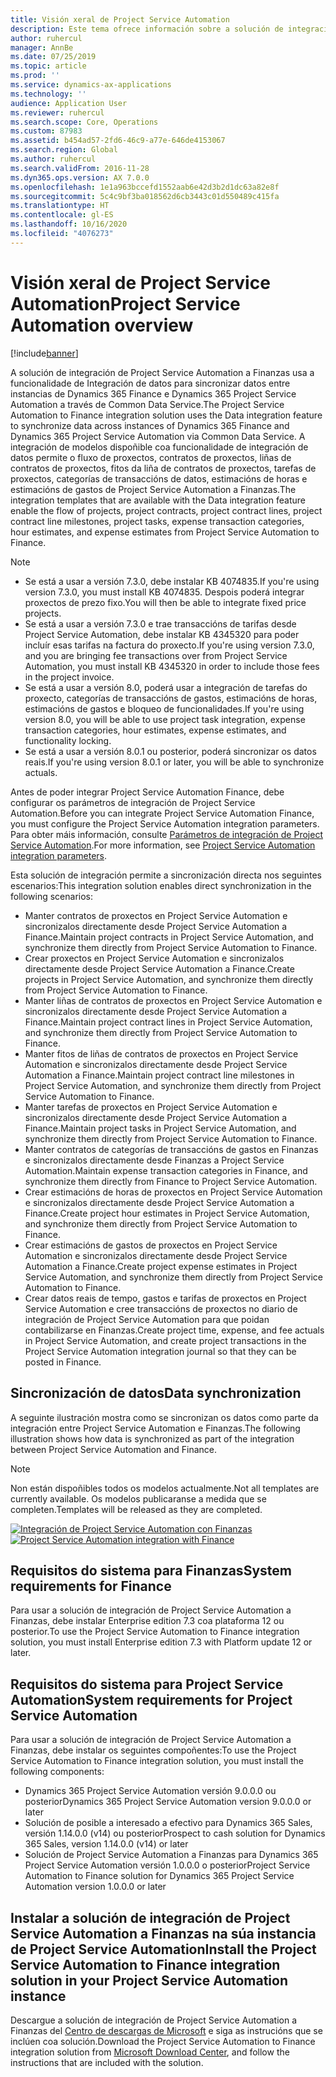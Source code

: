 ```yaml
---
title: Visión xeral de Project Service Automation
description: Este tema ofrece información sobre a solución de integración Dynamics 365 Project Service Automation a Dynamics 365 Finance.
author: ruhercul
manager: AnnBe
ms.date: 07/25/2019
ms.topic: article
ms.prod: ''
ms.service: dynamics-ax-applications
ms.technology: ''
audience: Application User
ms.reviewer: ruhercul
ms.search.scope: Core, Operations
ms.custom: 87983
ms.assetid: b454ad57-2fd6-46c9-a77e-646de4153067
ms.search.region: Global
ms.author: ruhercul
ms.search.validFrom: 2016-11-28
ms.dyn365.ops.version: AX 7.0.0
ms.openlocfilehash: 1e1a963bccefd1552aab6e42d3b2d1dc63a82e8f
ms.sourcegitcommit: 5c4c9bf3ba018562d6cb3443c01d550489c415fa
ms.translationtype: HT
ms.contentlocale: gl-ES
ms.lasthandoff: 10/16/2020
ms.locfileid: "4076273"
---
```

# <a name="project-service-automation-overview"></a><span data-ttu-id="fdeed-103">Visión xeral de Project Service Automation</span><span class="sxs-lookup"><span data-stu-id="fdeed-103">Project Service Automation overview</span></span>

[!include[banner](../includes/banner.md)]

<span data-ttu-id="fdeed-104">A solución de integración de Project Service Automation a Finanzas usa a funcionalidade de Integración de datos para sincronizar datos entre instancias de Dynamics 365 Finance e Dynamics 365 Project Service Automation a través de Common Data Service.</span><span class="sxs-lookup"><span data-stu-id="fdeed-104">The Project Service Automation to Finance integration solution uses the Data integration feature to synchronize data across instances of Dynamics 365 Finance and Dynamics 365 Project Service Automation via Common Data Service.</span></span> <span data-ttu-id="fdeed-105">A integración de modelos dispoñible coa funcionalidade de integración de datos permite o fluxo de proxectos, contratos de proxectos, liñas de contratos de proxectos, fitos da liña de contratos de proxectos, tarefas de proxectos, categorías de transaccións de datos, estimacións de horas e estimacións de gastos de Project Service Automation a Finanzas.</span><span class="sxs-lookup"><span data-stu-id="fdeed-105">The integration templates that are available with the Data integration feature enable the flow of projects, project contracts, project contract lines, project contract line milestones, project tasks, expense transaction categories, hour estimates, and expense estimates from Project Service Automation to Finance.</span></span>

> [!NOTE]
> - <span data-ttu-id="fdeed-106">Se está a usar a versión 7.3.0, debe instalar KB 4074835.</span><span class="sxs-lookup"><span data-stu-id="fdeed-106">If you're using version 7.3.0, you must install KB 4074835.</span></span> <span data-ttu-id="fdeed-107">Despois poderá integrar proxectos de prezo fixo.</span><span class="sxs-lookup"><span data-stu-id="fdeed-107">You will then be able to integrate fixed price projects.</span></span>
> - <span data-ttu-id="fdeed-108">Se está a usar a versión 7.3.0 e trae transaccións de tarifas desde Project Service Automation, debe instalar KB 4345320 para poder incluír esas tarifas na factura do proxecto.</span><span class="sxs-lookup"><span data-stu-id="fdeed-108">If you're using version 7.3.0, and you are bringing fee transactions over from Project Service Automation, you must install KB 4345320 in order to include those fees in the project invoice.</span></span>
> - <span data-ttu-id="fdeed-109">Se está a usar a versión 8.0, poderá usar a integración de tarefas do proxecto, categorías de transaccións de gastos, estimacións de horas, estimacións de gastos e bloqueo de funcionalidades.</span><span class="sxs-lookup"><span data-stu-id="fdeed-109">If you're using version 8.0, you will be able to use project task integration, expense transaction categories, hour estimates, expense estimates, and functionality locking.</span></span>
> - <span data-ttu-id="fdeed-110">Se está a usar a versión 8.0.1 ou posterior, poderá sincronizar os datos reais.</span><span class="sxs-lookup"><span data-stu-id="fdeed-110">If you're using version 8.0.1 or later, you will be able to synchronize actuals.</span></span>

<span data-ttu-id="fdeed-111">Antes de poder integrar Project Service Automation Finance, debe configurar os parámetros de integración de Project Service Automation.</span><span class="sxs-lookup"><span data-stu-id="fdeed-111">Before you can integrate Project Service Automation Finance, you must configure the Project Service Automation integration parameters.</span></span> <span data-ttu-id="fdeed-112">Para obter máis información, consulte [Parámetros de integración de Project Service Automation](PSA-parameters.md).</span><span class="sxs-lookup"><span data-stu-id="fdeed-112">For more information, see [Project Service Automation integration parameters](PSA-parameters.md).</span></span>

<span data-ttu-id="fdeed-113">Esta solución de integración permite a sincronización directa nos seguintes escenarios:</span><span class="sxs-lookup"><span data-stu-id="fdeed-113">This integration solution enables direct synchronization in the following scenarios:</span></span>

- <span data-ttu-id="fdeed-114">Manter contratos de proxectos en Project Service Automation e sincronizalos directamente desde Project Service Automation a Finance.</span><span class="sxs-lookup"><span data-stu-id="fdeed-114">Maintain project contracts in Project Service Automation, and synchronize them directly from Project Service Automation to Finance.</span></span>
- <span data-ttu-id="fdeed-115">Crear proxectos en Project Service Automation e sincronizalos directamente desde Project Service Automation a Finance.</span><span class="sxs-lookup"><span data-stu-id="fdeed-115">Create projects in Project Service Automation, and synchronize them directly from Project Service Automation to Finance.</span></span>
- <span data-ttu-id="fdeed-116">Manter liñas de contratos de proxectos en Project Service Automation e sincronizalos directamente desde Project Service Automation a Finance.</span><span class="sxs-lookup"><span data-stu-id="fdeed-116">Maintain project contract lines in Project Service Automation, and synchronize them directly from Project Service Automation to Finance.</span></span>
- <span data-ttu-id="fdeed-117">Manter fitos de liñas de contratos de proxectos en Project Service Automation e sincronizalos directamente desde Project Service Automation a Finance.</span><span class="sxs-lookup"><span data-stu-id="fdeed-117">Maintain project contract line milestones in Project Service Automation, and synchronize them directly from Project Service Automation to Finance.</span></span>
- <span data-ttu-id="fdeed-118">Manter tarefas de proxectos en Project Service Automation e sincronizalos directamente desde Project Service Automation a Finance.</span><span class="sxs-lookup"><span data-stu-id="fdeed-118">Maintain project tasks in Project Service Automation, and synchronize them directly from Project Service Automation to Finance.</span></span>
- <span data-ttu-id="fdeed-119">Manter contratos de categorías de transaccións de gastos en Finanzas e sincronizalos directamente desde Finanzas a Project Service Automation.</span><span class="sxs-lookup"><span data-stu-id="fdeed-119">Maintain expense transaction categories in Finance, and synchronize them directly from Finance to Project Service Automation.</span></span>
- <span data-ttu-id="fdeed-120">Crear estimacións de horas de proxectos en Project Service Automation e sincronizalos directamente desde Project Service Automation a Finance.</span><span class="sxs-lookup"><span data-stu-id="fdeed-120">Create project hour estimates in Project Service Automation, and synchronize them directly from Project Service Automation to Finance.</span></span>
- <span data-ttu-id="fdeed-121">Crear estimacións de gastos de proxectos en Project Service Automation e sincronizalos directamente desde Project Service Automation a Finance.</span><span class="sxs-lookup"><span data-stu-id="fdeed-121">Create project expense estimates in Project Service Automation, and synchronize them directly from Project Service Automation to Finance.</span></span>
- <span data-ttu-id="fdeed-122">Crear datos reais de tempo, gastos e tarifas de proxectos en Project Service Automation e cree transaccións de proxectos no diario de integración de Project Service Automation para que poidan contabilizarse en Finanzas.</span><span class="sxs-lookup"><span data-stu-id="fdeed-122">Create project time, expense, and fee actuals in Project Service Automation, and create project transactions in the Project Service Automation integration journal so that they can be posted in Finance.</span></span>

## <a name="data-synchronization"></a><span data-ttu-id="fdeed-123">Sincronización de datos</span><span class="sxs-lookup"><span data-stu-id="fdeed-123">Data synchronization</span></span>

<span data-ttu-id="fdeed-124">A seguinte ilustración mostra como se sincronizan os datos como parte da integración entre Project Service Automation e Finanzas.</span><span class="sxs-lookup"><span data-stu-id="fdeed-124">The following illustration shows how data is synchronized as part of the integration between Project Service Automation and Finance.</span></span>

> [!NOTE]
> <span data-ttu-id="fdeed-125">Non están dispoñibles todos os modelos actualmente.</span><span class="sxs-lookup"><span data-stu-id="fdeed-125">Not all templates are currently available.</span></span> <span data-ttu-id="fdeed-126">Os modelos publicaranse a medida que se completen.</span><span class="sxs-lookup"><span data-stu-id="fdeed-126">Templates will be released as they are completed.</span></span>

<span data-ttu-id="fdeed-127">[![Integración de Project Service Automation con Finanzas](./media/PSA-integration.png)](./media/PSA-integration.png)</span><span class="sxs-lookup"><span data-stu-id="fdeed-127">[![Project Service Automation integration with Finance](./media/PSA-integration.png)](./media/PSA-integration.png)</span></span>

## <a name="system-requirements-for-finance"></a><span data-ttu-id="fdeed-128">Requisitos do sistema para Finanzas</span><span class="sxs-lookup"><span data-stu-id="fdeed-128">System requirements for Finance</span></span>

<span data-ttu-id="fdeed-129">Para usar a solución de integración de Project Service Automation a Finanzas, debe instalar Enterprise edition 7.3 coa plataforma 12 ou posterior.</span><span class="sxs-lookup"><span data-stu-id="fdeed-129">To use the Project Service Automation to Finance integration solution, you must install Enterprise edition 7.3 with Platform update 12 or later.</span></span>

## <a name="system-requirements-for-project-service-automation"></a><span data-ttu-id="fdeed-130">Requisitos do sistema para Project Service Automation</span><span class="sxs-lookup"><span data-stu-id="fdeed-130">System requirements for Project Service Automation</span></span>

<span data-ttu-id="fdeed-131">Para usar a solución de integración de Project Service Automation a Finanzas, debe instalar os seguintes compoñentes:</span><span class="sxs-lookup"><span data-stu-id="fdeed-131">To use the Project Service Automation to Finance integration solution, you must install the following components:</span></span>

- <span data-ttu-id="fdeed-132">Dynamics 365 Project Service Automation versión 9.0.0.0 ou posterior</span><span class="sxs-lookup"><span data-stu-id="fdeed-132">Dynamics 365 Project Service Automation version 9.0.0.0 or later</span></span>
- <span data-ttu-id="fdeed-133">Solución de posible a interesado a efectivo para Dynamics 365 Sales, versión 1.14.0.0 (v14) ou posterior</span><span class="sxs-lookup"><span data-stu-id="fdeed-133">Prospect to cash solution for Dynamics 365 Sales, version 1.14.0.0 (v14) or later</span></span>
- <span data-ttu-id="fdeed-134">Solución de Project Service Automation a Finanzas para Dynamics 365 Project Service Automation versión 1.0.0.0 o posterior</span><span class="sxs-lookup"><span data-stu-id="fdeed-134">Project Service Automation to Finance solution for Dynamics 365 Project Service Automation version 1.0.0.0 or later</span></span>

## <a name="install-the-project-service-automation-to-finance-integration-solution-in-your-project-service-automation-instance"></a><span data-ttu-id="fdeed-135">Instalar a solución de integración de Project Service Automation a Finanzas na súa instancia de Project Service Automation</span><span class="sxs-lookup"><span data-stu-id="fdeed-135">Install the Project Service Automation to Finance integration solution in your Project Service Automation instance</span></span>

<span data-ttu-id="fdeed-136">Descargue a solución de integración de Project Service Automation a Finanzas del [Centro de descargas de Microsoft](https://www.microsoft.com/download/details.aspx?id=57016) e siga as instrucións que se inclúen coa solución.</span><span class="sxs-lookup"><span data-stu-id="fdeed-136">Download the Project Service Automation to Finance integration solution from [Microsoft Download Center](https://www.microsoft.com/download/details.aspx?id=57016), and follow the instructions that are included with the solution.</span></span>
